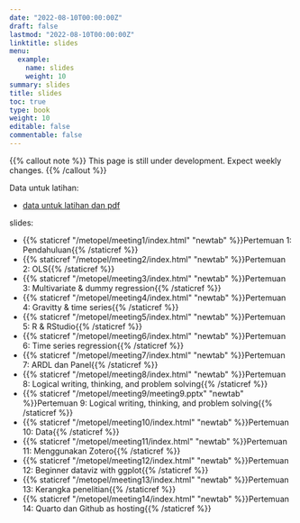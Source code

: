 ```yaml
---
date: "2022-08-10T00:00:00Z"
draft: false
lastmod: "2022-08-10T00:00:00Z"
linktitle: slides
menu:
  example:
    name: slides
    weight: 10
summary: slides
title: slides
toc: true
type: book
weight: 10
editable: false
commentable: false
---
```


{{% callout note %}} This page is still under development. Expect weekly changes. {{% /callout %}}

Data untuk latihan:

- [data untuk latihan dan pdf](https://drive.google.com/drive/u/1/folders/1exmFFbe7Ons-0nQ_arqtp0N9ZzG1Cozk)

slides:

- {{% staticref "/metopel/meeting1/index.html" "newtab" %}}Pertemuan 1: Pendahuluan{{% /staticref %}}
- {{% staticref "/metopel/meeting2/index.html" "newtab" %}}Pertemuan 2: OLS{{% /staticref %}}
- {{% staticref "/metopel/meeting3/index.html" "newtab" %}}Pertemuan 3: Multivariate & dummy regression{{% /staticref %}}
- {{% staticref "/metopel/meeting4/index.html" "newtab" %}}Pertemuan 4: Gravitty & time series{{% /staticref %}}
- {{% staticref "/metopel/meeting5/index.html" "newtab" %}}Pertemuan 5: R & RStudio{{% /staticref %}}
- {{% staticref "/metopel/meeting6/index.html" "newtab" %}}Pertemuan 6: Time series regression{{% /staticref %}}
- {{% staticref "/metopel/meeting7/index.html" "newtab" %}}Pertemuan 7: ARDL dan Panel{{% /staticref %}}
- {{% staticref "/metopel/meeting8/index.html" "newtab" %}}Pertemuan 8: Logical writing, thinking, and problem solving{{% /staticref %}}
- {{% staticref "/metopel/meeting9/meeting9.pptx" "newtab" %}}Pertemuan 9: Logical writing, thinking, and problem solving{{% /staticref %}}
- {{% staticref "/metopel/meeting10/index.html" "newtab" %}}Pertemuan 10: Data{{% /staticref %}}
- {{% staticref "/metopel/meeting11/index.html" "newtab" %}}Pertemuan 11: Menggunakan Zotero{{% /staticref %}}
- {{% staticref "/metopel/meeting12/index.html" "newtab" %}}Pertemuan 12: Beginner dataviz with ggplot{{% /staticref %}}
- {{% staticref "/metopel/meeting13/index.html" "newtab" %}}Pertemuan 13: Kerangka penelitian{{% /staticref %}}
- {{% staticref "/metopel/meeting14/index.html" "newtab" %}}Pertemuan 14: Quarto dan Github as hosting{{% /staticref %}}